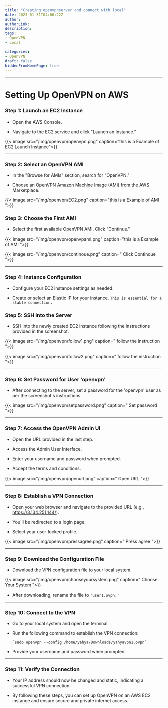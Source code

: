 ```yaml
---
title: "Creating openvpnserver and connect with local"
date: 2023-01-31T04:06:22Z
author:
authorLink:
description:
tags:
- OpenVPN
- Local

categories:
- OpenVPN
draft: false
hiddenFromHomePage: true
---
```


***

# Setting Up OpenVPN on AWS



### Step 1: Launch an EC2 Instance

* Open the AWS Console.

* Navigate to the EC2 service and click "Launch an Instance."

{{< image src="/img/openvpn/openvpn.png" caption="this is a Example of EC2 Launch Instance">}}

***

### Step 2: Select an OpenVPN AMI

* In the "Browse for AMIs" section, search for "OpenVPN."

* Choose an OpenVPN Amazon Machine Image (AMI) from the AWS Marketplace.


{{< image src="/img/openvpn/EC2.png" caption="this is a Example of AMI ">}}

### Step 3: Choose the First AMI

* Select the first available OpenVPN AMI.
Click "Continue."

{{< image src="/img/openvpn/openvpami.png" caption="this is a Example of AMI ">}}

{{< image src="/img/openvpn/continoue.png" caption=" Click Continoue ">}}

***

### Step 4: Instance Configuration

* Configure your EC2 instance settings as needed.

* Create or select an Elastic IP for your instance. 
 `This is essential for a stable connection.`

### Step 5: SSH into the Server

* SSH into the newly created EC2 instance following the instructions provided in the screenshot.

{{< image src="/img/openvpn/follow1.png" caption=" follow the instruction ">}}

{{< image src="/img/openvpn/follow2.png" caption=" follow the instruction ">}}



***

### Step 6: Set Password for User 'openvpn'


* After connecting to the server, set a password for the 'openvpn' user as per the screenshot's instructions.

{{< image src="/img/openvpn/setpassword.png" caption=" Set password ">}}

***

### Step 7: Access the OpenVPN Admin UI

* Open the URL provided in the last step.

* Access the Admin User Interface.

* Enter your username and password when prompted.

* Accept the terms and conditions.

{{< image src="/img/openvpn/openurl.png" caption=" Open URL ">}}

***

### Step 8: Establish a VPN Connection

* Open your web browser and navigate to the provided URL (e.g., https://3.134.251.144/).

* You'll be redirected to a login page.

* Select your user-locked profile.

{{< image src="/img/openvpn/pressagree.png" caption=" Press agree ">}}

***

### Step 9: Download the Configuration File

* Download the VPN configuration file to your local system.


{{< image src="/img/openvpn/chooseyoursystem.png" caption=" Choose Your System ">}}


* After downloading, rename the file to 
`'user1.ovpn.'`


***

### Step 10: Connect to the VPN

* Go to your local system and open the terminal.

* Run the following command to establish the VPN connection:

      `sudo openvpn --config /home/yahya/Downloads/yahyavpn1.ovpn`

* Provide your username and password when prompted.

***

### Step 11: Verify the Connection

* Your IP address should now be changed and static, indicating a successful VPN connection.

* By following these steps, you can set up OpenVPN on an AWS EC2 instance and ensure secure and private internet access.


